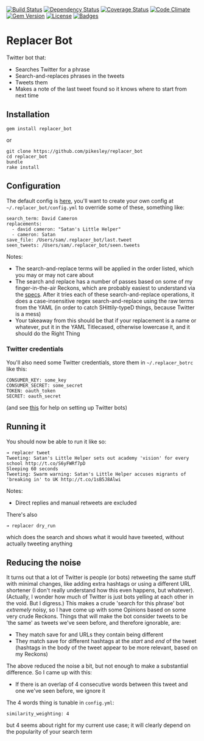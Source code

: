 [![Build Status](http://img.shields.io/travis/pikesley/replacer_bot.svg)](https://travis-ci.org/pikesley/replacer_bot)
[![Dependency Status](http://img.shields.io/gemnasium/pikesley/replacer_bot.svg)](https://gemnasium.com/pikesley/replacer_bot)
[![Coverage Status](http://img.shields.io/coveralls/pikesley/replacer_bot.svg)](https://coveralls.io/r/pikesley/replacer_bot)
[![Code Climate](http://img.shields.io/codeclimate/github/pikesley/replacer_bot.svg)](https://codeclimate.com/github/pikesley/replacer_bot)
[![Gem Version](http://img.shields.io/gem/v/replacer_bot.svg)](https://rubygems.org/gems/replacer_bot)
[![License](http://img.shields.io/:license-mit-blue.svg)](http://pikesley.mit-license.org)
[![Badges](http://img.shields.io/:badges-7/7-ff6799.svg)](https://github.com/badges/badgerbadgerbadger)

# Replacer Bot

Twitter bot that:

* Searches Twitter for a phrase
* Search-and-replaces phrases in the tweets
* Tweets them
* Makes a note of the last tweet found so it knows where to start from next time

## Installation

    gem install replacer_bot

or

    git clone https://github.com/pikesley/replacer_bot
    cd replacer_bot
    bundle
    rake install

## Configuration

The default config is [here](https://github.com/pikesley/replacer_bot/blob/master/config/defaults.yml), you'll want to create your own config at `~/.replacer_bot/config.yml` to override some of these, something like:

    search_term: David Cameron
    replacements:
      - david cameron: "Satan's Little Helper"
      - cameron: Satan
    save_file: /Users/sam/.replacer_bot/last.tweet
    seen_tweets: /Users/sam/.replacer_bot/seen.tweets

Notes:

* The search-and-replace terms will be applied in the order listed, which you may or may not care about
* The search and replace has a number of passes based on some of my finger-in-the-air Reckons, which are probably easiest to understand via the [specs](https://github.com/pikesley/replacer_bot/blob/master/spec/lib/replacer_bot/case_spec.rb). After it tries each of these search-and-replace operations, it does a case-insensitive regex search-and-replace using the raw terms from the YAML (in order to catch SHittily-typeD things, because Twitter is a mess)
* Your takeaway from this should be that if your replacement is a name or whatever, put it in the YAML Titlecased, otherwise lowercase it, and it should do the Right Thing

### Twitter credentials

You'll also need some Twitter credentials, store them in `~/.replacer_botrc` like this:

    CONSUMER_KEY: some_key
    CONSUMER_SECRET: some_secret
    TOKEN: oauth_token
    SECRET: oauth_secret

(and see [this](http://dghubble.com/blog/posts/twitter-app-write-access-and-bots/) for help on setting up Twitter bots)

## Running it

You should now be able to run it like so:

    ➔ replacer tweet
    Tweeting: Satan's Little Helper sets out academy 'vision' for every school http://t.co/S6yFWRf7pD
    Sleeping 60 seconds
    Tweeting: Swarm warning: Satan's Little Helper accuses migrants of 'breaking in' to UK http://t.co/1sB5J8Alwi

Notes:

* Direct replies and manual retweets are excluded

There's also

    ➔ replacer dry_run

which does the search and shows what it would have tweeted, without actually tweeting anything

## Reducing the noise

It turns out that a lot of Twitter is people (or bots) retweeting the same stuff with minimal changes, like adding extra hashtags or using a different URL shortener (I don't really understand how this even happens, but whatever). (Actually, I wonder how much of Twitter is just bots yelling at each other in the void. But I digress.) This makes a crude 'search for this phrase' bot _extremely_ noisy, so I have come up with some Opinions based on some very crude Reckons. Things that will make the bot consider tweets to be 'the same' as tweets we've seen before, and therefore ignorable, are:

* They match save for and URLs they contain being different
* They match save for different hashtags at the _start_ and _end_ of the tweet (hashtags in the body of the tweet appear to be more relevant, based on my Reckons)

The above reduced the noise a bit, but not enough to make a substantial difference. So I came up with this:

* If there is an overlap of 4 consecutive words between this tweet and one we've seen before, we ignore it

The 4 words thing is tunable in `config.yml`:

    similarity_weighting: 4

but 4 seems about right for my current use case; it will clearly depend on the popularity of your search term
